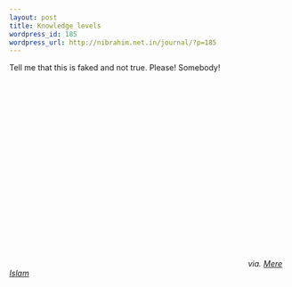 ```yaml
--- 
layout: post
title: Knowledge levels
wordpress_id: 185
wordpress_url: http://nibrahim.net.in/journal/?p=185
---
```

Tell me that this is faked and not true. Please! Somebody!
<object width="425" height="349"><param name="movie" value="http://www.youtube.com/v/fJuNgBkloFE&hl=en&rel=0&color1=0x3a3a3a&color2=0x999999&border=1"></param><embed src="http://www.youtube.com/v/fJuNgBkloFE&hl=en&rel=0&color1=0x3a3a3a&color2=0x999999&border=1" type="application/x-shockwave-flash" width="425" height="349"></embed></object>
<i>via. <a href="http://www.mereislam.info/2008/06/one-more-obama-post.html">Mere Islam</a></i>
